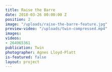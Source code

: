 ```yaml
---
title: Raise the Barre
date: 2018-03-26 00:00:00 Z
position: 2
image: "/uploads/raise-the-barre-feature.jpg"
preview-video: "/uploads/twin-compressed.mp4"
images: 
videos:
- 264965361
publication: Twin
photographer: Agnes Lloyd-Platt
is-featured: false
layout: project
---
```


